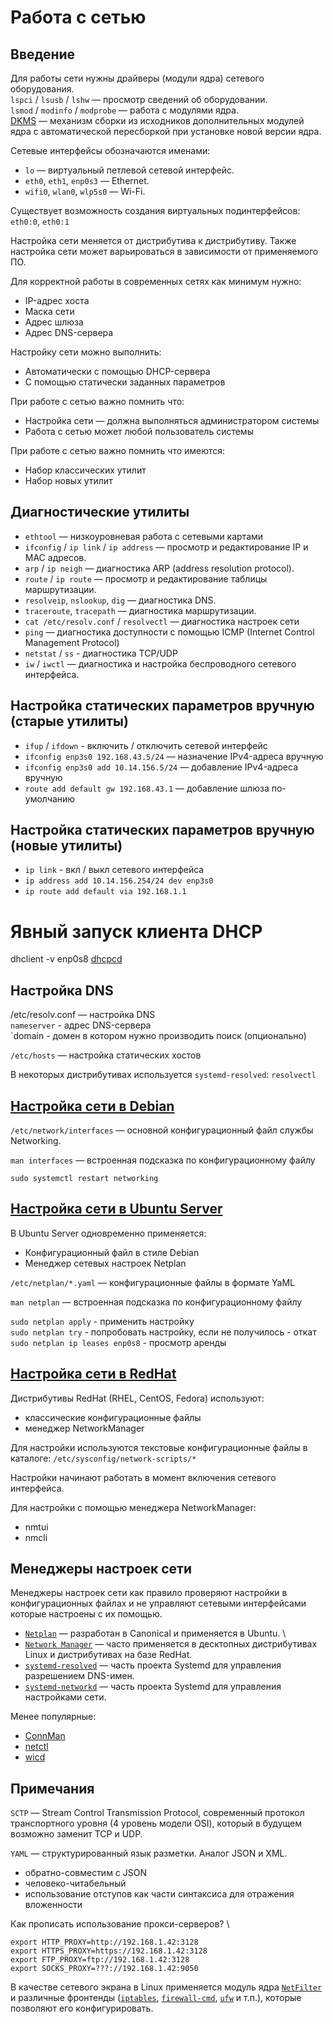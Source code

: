 # Работа с сетью

## Введение

Для работы сети нужны драйверы (модули ядра) сетевого оборудования. \
`lspci` / `lsusb` / `lshw` — просмотр сведений об оборудовании. \
`lsmod` / `modinfo` / `modprobe` — работа с модулями ядра. \
[DKMS](https://habr.com/ru/articles/266399/) — механизм сборки из исходников дополнительных модулей ядра с автоматической пересборкой при установке новой версии ядра.

Сетевые интерфейсы обозначаются именами:
- `lo` — виртуальный петлевой сетевой интерфейс.
- `eth0`, `eth1`, `enp0s3` — Ethernet.
- `wifi0`, `wlan0`, `wlp5s0` — Wi-Fi.

Существует возможность создания виртуальных подинтерфейсов: `eth0:0`, `eth0:1`

Настройка сети меняется от дистрибутива к дистрибутиву. Также настройка сети может варьироваться в зависимости от применяемого ПО.

Для корректной работы в современных сетях как минимум нужно:
- IP-адрес хоста
- Маска сети
- Адрес шлюза
- Адрес DNS-сервера

Настройку сети можно выполнить:
- Автоматически с помощью DHCP-сервера
- С помощью статически заданных параметров

При работе с сетью важно помнить что:
- Настройка сети — должна выполняться администратором системы
- Работа с сетью может любой пользователь системы

При работе с сетью важно помнить что имеются:
- Набор классических утилит
- Набор новых утилит

## Диагностические утилиты
- `ethtool` ­— низкоуровневая работа с сетевыми картами
- `ifconfig` / `ip link` / `ip address` — просмотр и редактирование IP и  MAC адресов.
- `arp` / `ip neigh` — диагностика ARP (address resolution protocol).
- `route` / `ip route` — просмотр и редактирование таблицы маршрутизации.
- `resolveip`, `nslookup`, `dig` — диагностика DNS.
- `traceroute`, `tracepath` — диагностика маршрутизации.
- `cat /etc/resolv.conf` / `resolvectl` — диагностика настроек сети
- `ping` — диагностика доступности с помощью ICMP (Internet Control Management Protocol)
- `netstat` / `ss` - диагностика TCP/UDP
- `iw` / `iwctl` ­— диагностика и настройка беспроводного сетевого интерфейса.

## Настройка статических параметров вручную (старые утилиты)
- `ifup` / `ifdown` - включить / отключить сетевой интерфейс
- `ifconfig enp3s0 192.168.43.5/24` — назначение IPv4-адреса вручную
- `ifconfig enp3s0 add 10.14.156.5/24` — добавление IPv4-адреса вручную
- `route add default gw 192.168.43.1` — добавление шлюза по-умолчанию

## Настройка статических параметров вручную (новые утилиты)
- `ip link` - вкл / выкл сетевого интерфейса
- `ip address add 10.14.156.254/24 dev enp3s0`
- `ip route add default via 192.168.1.1`

# Явный запуск клиента DHCP
dhclient -v enp0s8
[dhcpcd](https://roy.marples.name/projects/dhcpcd)

## Настройка DNS
/etc/resolv.conf — настройка DNS \
`nameserver` - адрес DNS-сервера \
`domain - домен в котором нужно производить поиск (опционально)

`/etc/hosts` — настройка статических хостов

В некоторых дистрибутивах используется `systemd-resolved`: `resolvectl`

## [Настройка сети в Debian](https://wiki.debian.org/NetworkConfiguration)

`/etc/network/interfaces` — основной конфигурационный файл службы Networking.

`man interfaces` — встроенная подсказка по конфигурационному файлу

`sudo systemctl restart networking`

## [Настройка сети в Ubuntu Server](https://ubuntu.com/server/docs/network-configuration)
В Ubuntu Server одновременно применяется:
- Конфигурационный файл в стиле Debian
- Менеджер сетевых настроек Netplan

`/etc/netplan/*.yaml` — конфигурационные файлы в формате YaML

`man netplan` — встроенная подсказка по конфигурационному файлу

`sudo netplan apply` - применить настройку \
`sudo netplan try` - попробовать настройку, если не получилось - откат \
`sudo netplan ip leases enp0s8` - просмотр аренды

## [Настройка сети в RedHat](https://access.redhat.com/documentation/en-us/red_hat_enterprise_linux/6/html/deployment_guide/s1-networkscripts-interfaces)

Дистрибутивы RedHat (RHEL, CentOS, Fedora) используют:
- классические конфигурационные файлы
- менеджер NetworkManager

Для настройки используются текстовые конфигурационные файлы в каталоге: `/etc/sysconfig/network-scripts/*`

Настройки начинают работать в момент включения сетевого интерфейса.

Для настройки с помощью менеджера NetworkManager:
- nmtui
- nmcli

## Менеджеры настроек сети

Менеджеры настроек сети как правило проверяют настройки в конфигурационных файлах и не управляют сетевыми интерфейсами которые настроены с их помощью.

- [`Netplan`](https://netplan.io/) — разработан в Canonical и применяется в Ubuntu. \
- [`Network Manager`](https://wiki.gnome.org/Projects/NetworkManager) — часто применяется в десктопных дистрибутивах Linux и дистрибутивах на базе RedHat.
- [`systemd-resolved`](https://www.freedesktop.org/software/systemd/man/resolvectl.html) — часть проекта Systemd для управления разрешением DNS-имен.
- [`systemd-networkd`](https://www.freedesktop.org/software/systemd/man/systemd.network.html) — часть проекта Systemd для управления настройками сети.

Менее популярные:
- [ConnMan](https://01.org/connman)
- [netctl](http://www.cbs.dtu.dk/services/NetCTL/)
- [wicd](http://wicd.sourceforge.net/)

## Примечания
`SCTP` — Stream Control Transmission Protocol, современный протокол транспортного уровня (4 уровень модели OSI), который в будущем возможно заменит TCP и UDP.

`YAML` — структурированный язык разметки. Аналог JSON и XML.
+ обратно-совместим с JSON
+ человеко-читабельный
+ использование отступов как части синтаксиса для отражения вложенности

Как прописать использование прокси-серверов? \
```
export HTTP_PROXY=http://192.168.1.42:3128
export HTTPS_PROXY=https://192.168.1.42:3128
export FTP_PROXY=ftp://192.168.1.42:3128
export SOCKS_PROXY=???://192.168.1.42:9050
```

В качестве сетевого экрана в Linux применяется модуль ядра [`NetFilter`](https://en.wikipedia.org/wiki/Netfilter) и различные фронтенды ([`iptables`](https://ru.wikibooks.org/wiki/Iptables), [`firewall-cmd`](https://www.digitalocean.com/community/tutorials/how-to-set-up-a-firewall-using-firewalld-on-centos-8-ru), [`ufw`](https://www.digitalocean.com/community/tutorials/how-to-set-up-a-firewall-with-ufw-on-ubuntu-18-04-ru) и т.п.), которые позволяют его конфигурировать.
